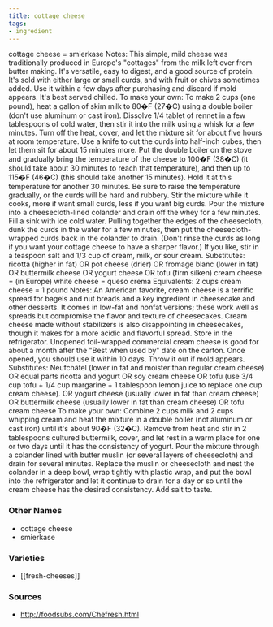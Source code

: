 ```yaml
---
title: cottage cheese
tags:
- ingredient
---
```

cottage cheese = smierkase Notes: This simple, mild cheese was traditionally produced in Europe's "cottages" from the milk left over from butter making. It's versatile, easy to digest, and a good source of protein. It's sold with either large or small curds, and with fruit or chives sometimes added. Use it within a few days after purchasing and discard if mold appears. It's best served chilled. To make your own: To make 2 cups (one pound), heat a gallon of skim milk to 80�F (27�C) using a double boiler (don't use aluminum or cast iron). Dissolve 1/4 tablet of rennet in a few tablespoons of cold water, then stir it into the milk using a whisk for a few minutes. Turn off the heat, cover, and let the mixture sit for about five hours at room temperature. Use a knife to cut the curds into half-inch cubes, then let them sit for about 15 minutes more. Put the double boiler on the stove and gradually bring the temperature of the cheese to 100�F (38�C) (it should take about 30 minutes to reach that temperature), and then up to 115�F (46�C) (this should take another 15 minutes). Hold it at this temperature for another 30 minutes. Be sure to raise the temperature gradually, or the curds will be hard and rubbery. Stir the mixture while it cooks, more if want small curds, less if you want big curds. Pour the mixture into a cheesecloth-lined colander and drain off the whey for a few minutes. Fill a sink with ice cold water. Pulling together the edges of the cheesecloth, dunk the curds in the water for a few minutes, then put the cheesecloth-wrapped curds back in the colander to drain. (Don't rinse the curds as long if you want your cottage cheese to have a sharper flavor.) If you like, stir in a teaspoon salt and 1/3 cup of cream, milk, or sour cream. Substitutes: ricotta (higher in fat) OR pot cheese (drier) OR fromage blanc (lower in fat) OR buttermilk cheese OR yogurt cheese OR tofu (firm silken) cream cheese = (in Europe) white cheese = queso crema Equivalents: 2 cups cream cheese = 1 pound Notes: An American favorite, cream cheese is a terrific spread for bagels and nut breads and a key ingredient in cheesecake and other desserts. It comes in low-fat and nonfat versions; these work well as spreads but compromise the flavor and texture of cheesecakes. Cream cheese made without stabilizers is also disappointing in cheesecakes, though it makes for a more acidic and flavorful spread. Store in the refrigerator. Unopened foil-wrapped commercial cream cheese is good for about a month after the "Best when used by" date on the carton. Once opened, you should use it within 10 days. Throw it out if mold appears. Substitutes: Neufchâtel (lower in fat and moister than regular cream cheese) OR equal parts ricotta and yogurt OR soy cream cheese OR tofu (use 3/4 cup tofu + 1/4 cup margarine + 1 tablespoon lemon juice to replace one cup cream cheese). OR yogurt cheese (usually lower in fat than cream cheese) OR buttermilk cheese (usually lower in fat than cream cheese) OR tofu cream cheese To make your own: Combine 2 cups milk and 2 cups whipping cream and heat the mixture in a double boiler (not aluminum or cast iron) until it's about 90�F (32�C). Remove from heat and stir in 2 tablespoons cultured buttermilk, cover, and let rest in a warm place for one or two days until it has the consistency of yogurt. Pour the mixture through a colander lined with butter muslin (or several layers of cheesecloth) and drain for several minutes. Replace the muslin or cheesecloth and nest the colander in a deep bowl, wrap tightly with plastic wrap, and put the bowl into the refrigerator and let it continue to drain for a day or so until the cream cheese has the desired consistency. Add salt to taste.

### Other Names

* cottage cheese
* smierkase

### Varieties

* [[fresh-cheeses]]

### Sources
* http://foodsubs.com/Chefresh.html
